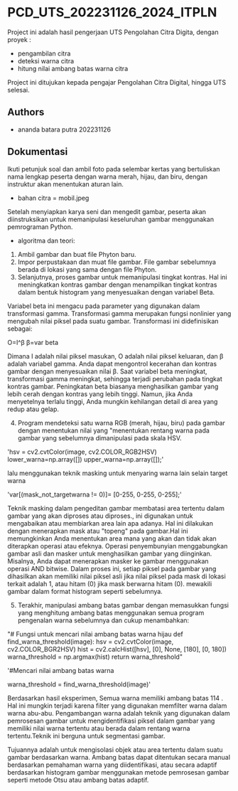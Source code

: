 
# PCD_UTS_202231126_2024_ITPLN

Project ini adalah hasil pengerjaan UTS Pengolahan Citra Digita, dengan proyek : 

- pengambilan citra
- deteksi warna citra
- hitung nilai ambang batas warna citra

Project ini ditujukan kepada pengajar Pengolahan Citra Digital, hingga UTS selesai.
## Authors

- ananda batara putra 202231126

## Dokumentasi

 Ikuti petunjuk soal dan ambil foto pada selembar kertas yang bertuliskan nama lengkap peserta dengan  warna merah, hijau, dan biru, dengan instruktur akan menentukan aturan lain.
 - bahan citra = mobil.jpeg
 
 Setelah menyiapkan karya seni dan mengedit gambar, peserta akan diinstruksikan  untuk memanipulasi keseluruhan gambar menggunakan pemrograman Python.
 
 - algoritma dan teori: 
 1. Ambil gambar dan buat file Phyton baru.
 2. Impor perpustakaan dan muat file gambar. File gambar sebelumnya berada di lokasi yang sama dengan file Phyton.
 3. Selanjutnya, proses gambar untuk memanipulasi tingkat kontras.
 Hal ini meningkatkan kontras gambar dengan menampilkan tingkat kontras dalam bentuk histogram yang menyesuaikan dengan variabel Beta.
 
 Variabel beta ini mengacu pada parameter yang digunakan dalam transformasi gamma.
 Transformasi gamma merupakan fungsi nonlinier yang  mengubah nilai piksel pada suatu gambar.
 Transformasi ini didefinisikan sebagai: 
 
 O=I^β 
 β=var beta 
 
 Dimana I adalah nilai piksel masukan, O adalah nilai piksel keluaran, dan β adalah variabel gamma.
 Anda dapat mengontrol kecerahan dan kontras gambar dengan menyesuaikan nilai β.
 Saat variabel beta meningkat, transformasi gamma meningkat, sehingga terjadi perubahan pada  tingkat kontras gambar.
 Peningkatan beta biasanya menghasilkan gambar yang lebih cerah dengan kontras yang lebih tinggi.
 Namun, jika Anda menyetelnya terlalu tinggi, Anda mungkin kehilangan detail di area yang redup atau gelap.
 
 4. Program mendeteksi satu warna  RGB (merah, hijau, biru) pada gambar dengan menentukan nilai yang "menentukan rentang warna pada gambar yang sebelumnya dimanipulasi pada skala HSV.

'hsv = cv2.cvtColor(image, cv2.COLOR_RGB2HSV)
lower_warna=np.array([])
upper_warna=np.array([]);'

lalu menggunakan teknik masking untuk menyaring warna lain selain target warna

'var[(mask_not_targetwarna != 0)]= [0-255, 0-255, 0-255];'

Teknik masking dalam pengeditan gambar membatasi area tertentu dalam gambar yang akan diproses atau diproses., ini digunakan untuk mengabaikan atau membiarkan area lain apa adanya.
Hal ini dilakukan dengan menerapkan mask atau "topeng" pada gambar.Hal ini memungkinkan Anda menentukan area  mana yang akan dan tidak akan diterapkan operasi atau efeknya.
 Operasi penyembunyian menggabungkan gambar asli dan masker untuk menghasilkan gambar yang diinginkan. Misalnya, Anda dapat menerapkan masker ke gambar menggunakan operasi  AND bitwise.
 Dalam proses ini, setiap piksel pada gambar yang dihasilkan akan memiliki nilai piksel asli jika nilai piksel pada mask di lokasi terkait adalah 1, atau hitam (0) jika mask berwarna hitam (0).
 mewakili gambar dalam format histogram seperti sebelumnya.
 
 5.  Terakhir, manipulasi ambang batas gambar dengan memasukkan fungsi yang menghitung ambang batas menggunakan semua program pengenalan warna sebelumnya dan cukup menambahkan:
 
 "# Fungsi untuk mencari nilai ambang batas warna hijau
def find_warna_threshold(image):
    hsv = cv2.cvtColor(image, cv2.COLOR_BGR2HSV)
    hist = cv2.calcHist([hsv], [0], None, [180], [0, 180])
    warna_threshold = np.argmax(hist)
    return warna_threshold"

'#Mencari nilai ambang batas warna

warna_threshold = find_warna_threshold(image)'
 
 Berdasarkan hasil eksperimen, Semua warna memiliki ambang batas 114 . Hal ini mungkin terjadi karena filter yang digunakan memfilter warna dalam warna abu-abu. Pengambangan warna  adalah teknik yang digunakan dalam pemrosesan gambar untuk mengidentifikasi piksel dalam gambar yang memiliki nilai warna tertentu atau berada dalam rentang warna tertentu.Teknik ini berguna untuk segmentasi gambar.

 Tujuannya adalah untuk mengisolasi objek atau area tertentu dalam suatu gambar berdasarkan warna.
 Ambang batas dapat ditentukan secara manual berdasarkan pemahaman  warna yang  diidentifikasi, atau  secara adaptif berdasarkan histogram gambar menggunakan metode pemrosesan gambar seperti metode Otsu atau ambang batas adaptif.

